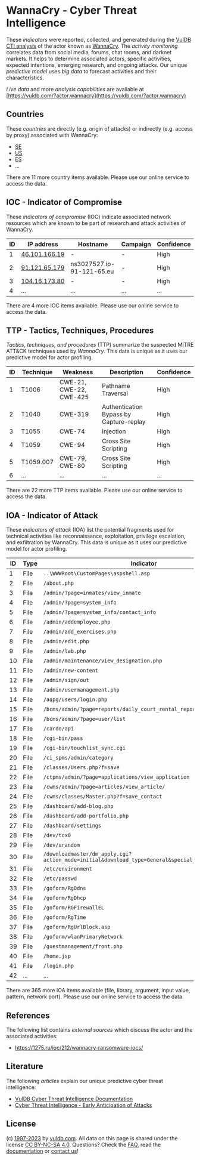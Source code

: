 # WannaCry - Cyber Threat Intelligence

These _indicators_ were reported, collected, and generated during the [VulDB CTI analysis](https://vuldb.com/?kb.cti) of the actor known as [WannaCry](https://vuldb.com/?actor.wannacry). The _activity monitoring_ correlates data from social media, forums, chat rooms, and darknet markets. It helps to determine associated actors, specific activities, expected intentions, emerging research, and ongoing attacks. Our unique _predictive model_ uses _big data_ to forecast activities and their characteristics.

_Live data_ and more _analysis capabilities_ are available at [https://vuldb.com/?actor.wannacry](https://vuldb.com/?actor.wannacry)

## Countries

These _countries_ are directly (e.g. origin of attacks) or indirectly (e.g. access by proxy) associated with WannaCry:

* [SE](https://vuldb.com/?country.se)
* [US](https://vuldb.com/?country.us)
* [ES](https://vuldb.com/?country.es)
* ...

There are 11 more country items available. Please use our online service to access the data.

## IOC - Indicator of Compromise

These _indicators of compromise_ (IOC) indicate associated network resources which are known to be part of research and attack activities of WannaCry.

ID | IP address | Hostname | Campaign | Confidence
-- | ---------- | -------- | -------- | ----------
1 | [46.101.166.19](https://vuldb.com/?ip.46.101.166.19) | - | - | High
2 | [91.121.65.179](https://vuldb.com/?ip.91.121.65.179) | ns3027527.ip-91-121-65.eu | - | High
3 | [104.16.173.80](https://vuldb.com/?ip.104.16.173.80) | - | - | High
4 | ... | ... | ... | ...

There are 4 more IOC items available. Please use our online service to access the data.

## TTP - Tactics, Techniques, Procedures

_Tactics, techniques, and procedures_ (TTP) summarize the suspected MITRE ATT&CK techniques used by _WannaCry_. This data is unique as it uses our predictive model for actor profiling.

ID | Technique | Weakness | Description | Confidence
-- | --------- | -------- | ----------- | ----------
1 | T1006 | CWE-21, CWE-22, CWE-425 | Pathname Traversal | High
2 | T1040 | CWE-319 | Authentication Bypass by Capture-replay | High
3 | T1055 | CWE-74 | Injection | High
4 | T1059 | CWE-94 | Cross Site Scripting | High
5 | T1059.007 | CWE-79, CWE-80 | Cross Site Scripting | High
6 | ... | ... | ... | ...

There are 22 more TTP items available. Please use our online service to access the data.

## IOA - Indicator of Attack

These _indicators of attack_ (IOA) list the potential fragments used for technical activities like reconnaissance, exploitation, privilege escalation, and exfiltration by WannaCry. This data is unique as it uses our predictive model for actor profiling.

ID | Type | Indicator | Confidence
-- | ---- | --------- | ----------
1 | File | `..\WWWRoot\CustomPages\aspshell.asp` | High
2 | File | `/about.php` | Medium
3 | File | `/admin/?page=inmates/view_inmate` | High
4 | File | `/admin/?page=system_info` | High
5 | File | `/admin/?page=system_info/contact_info` | High
6 | File | `/admin/addemployee.php` | High
7 | File | `/admin/add_exercises.php` | High
8 | File | `/admin/edit.php` | High
9 | File | `/admin/lab.php` | High
10 | File | `/admin/maintenance/view_designation.php` | High
11 | File | `/admin/new-content` | High
12 | File | `/admin/sign/out` | High
13 | File | `/admin/usermanagement.php` | High
14 | File | `/aqpg/users/login.php` | High
15 | File | `/bcms/admin/?page=reports/daily_court_rental_report` | High
16 | File | `/bcms/admin/?page=user/list` | High
17 | File | `/cardo/api` | Medium
18 | File | `/cgi-bin/pass` | High
19 | File | `/cgi-bin/touchlist_sync.cgi` | High
20 | File | `/ci_spms/admin/category` | High
21 | File | `/classes/Users.php?f=save` | High
22 | File | `/ctpms/admin/?page=applications/view_application` | High
23 | File | `/cwms/admin/?page=articles/view_article/` | High
24 | File | `/cwms/classes/Master.php?f=save_contact` | High
25 | File | `/dashboard/add-blog.php` | High
26 | File | `/dashboard/add-portfolio.php` | High
27 | File | `/dashboard/settings` | High
28 | File | `/dev/tcx0` | Medium
29 | File | `/dev/urandom` | Medium
30 | File | `/downloadmaster/dm_apply.cgi?action_mode=initial&download_type=General&special_cgi=get_language` | High
31 | File | `/etc/environment` | High
32 | File | `/etc/passwd` | Medium
33 | File | `/goform/RgDdns` | High
34 | File | `/goform/RgDhcp` | High
35 | File | `/goform/RGFirewallEL` | High
36 | File | `/goform/RgTime` | High
37 | File | `/goform/RgUrlBlock.asp` | High
38 | File | `/goform/wlanPrimaryNetwork` | High
39 | File | `/guestmanagement/front.php` | High
40 | File | `/home.jsp` | Medium
41 | File | `/login.php` | Medium
42 | ... | ... | ...

There are 365 more IOA items available (file, library, argument, input value, pattern, network port). Please use our online service to access the data.

## References

The following list contains _external sources_ which discuss the actor and the associated activities:

* https://1275.ru/ioc/212/wannacry-ransomware-iocs/

## Literature

The following _articles_ explain our unique predictive cyber threat intelligence:

* [VulDB Cyber Threat Intelligence Documentation](https://vuldb.com/?kb.cti)
* [Cyber Threat Intelligence - Early Anticipation of Attacks](https://www.scip.ch/en/?labs.20201022)

## License

(c) [1997-2023](https://vuldb.com/?kb.changelog) by [vuldb.com](https://vuldb.com/?kb.about). All data on this page is shared under the license [CC BY-NC-SA 4.0](https://creativecommons.org/licenses/by-nc-sa/4.0/). Questions? Check the [FAQ](https://vuldb.com/?kb.faq), read the [documentation](https://vuldb.com/?kb) or [contact us](https://vuldb.com/?contact)!
